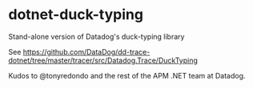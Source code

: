 # dotnet-duck-typing
Stand-alone version of Datadog's duck-typing library

See https://github.com/DataDog/dd-trace-dotnet/tree/master/tracer/src/Datadog.Trace/DuckTyping

Kudos to @tonyredondo and the rest of the APM .NET team at Datadog.
